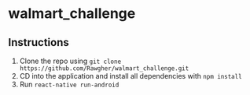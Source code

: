 # walmart_challenge

## Instructions

1. Clone the repo using `git clone https://github.com/Rawgher/walmart_challenge.git`
2. CD into the application and install all dependencies with `npm install`
3. Run `react-native run-android`